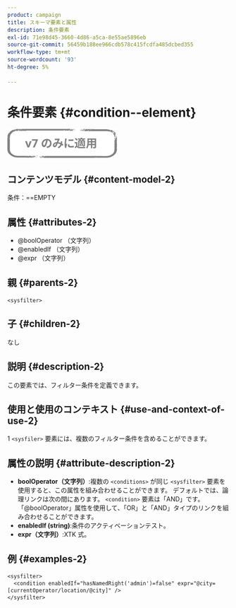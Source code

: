 ```yaml
---
product: campaign
title: スキーマ要素と属性
description: 条件要素
exl-id: 71e98d45-3660-4d86-a5ca-8e55ae5896eb
source-git-commit: 56459b188ee966cdb578c415fcdfa485dcbed355
workflow-type: tm+mt
source-wordcount: '93'
ht-degree: 5%

---
```


# 条件要素 {#condition--element}

![](../../../assets/v7-only.svg)

## コンテンツモデル {#content-model-2}

条件：==EMPTY

## 属性 {#attributes-2}

* @boolOperator （文字列）
* @enabledIf （文字列）
* @expr （文字列）

## 親 {#parents-2}

`<sysfilter>`

## 子 {#children-2}

なし

## 説明 {#description-2}

この要素では、フィルター条件を定義できます。

## 使用と使用のコンテキスト {#use-and-context-of-use-2}

1 `<sysfiler>`  要素には、複数のフィルター条件を含めることができます。

## 属性の説明 {#attribute-description-2}

* **boolOperator（文字列）**:複数の `<conditions>` が同じ  `<sysfilter>` 要素を使用すると、この属性を組み合わせることができます。 デフォルトでは、論理リンクは次の間にあります。 `<condition>` 要素は「AND」です。 「@boolOperator」属性を使用して、「OR」と「AND」タイプのリンクを組み合わせることができます。
* **enabledIf (string)**:条件のアクティベーションテスト。
* **expr（文字列）**:XTK 式。

## 例 {#examples-2}

```
<sysfilter>
  <condition enabledIf="hasNamedRight('admin')=false" expr="@city=[currentOperator/location/@city]" />
</sysfilter>
```
